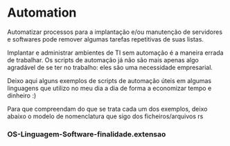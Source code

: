 # Automation

Automatizar processos para a implantação e/ou manutenção de servidores e softwares pode remover algumas tarefas repetitivas de suas listas.

Implantar e administrar ambientes de TI sem automação é a maneira errada de trabalhar. Os scripts de automação já não são mais apenas algo agradável de se ter no trabalho: eles são uma necessidade empresarial.

Deixo aqui alguns exemplos de scripts de automação úteis em algumas linguagens que utilizo no meu dia a dia de forma a economizar tempo e dinheiro :)

Para que compreendam do que se trata cada um dos exemplos, deixo abaixo o modelo de nomenclatura que sigo dos ficheiros/arquivos rs

### OS-Linguagem-Software-finalidade.extensao

